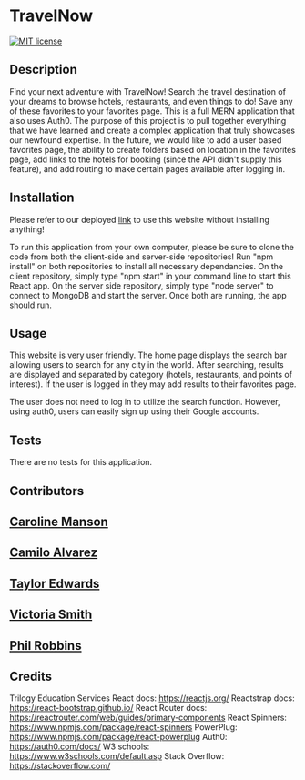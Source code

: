 # TravelNow

[![MIT license](https://img.shields.io/badge/License-MIT-blue.svg)](https://lbesson.mit-license.org/)

## Description

Find your next adventure with TravelNow! Search the travel destination of your dreams to browse hotels, restaurants, and even things to do! Save any of these favorites to your favorites page. This is a full MERN application that also uses Auth0. The purpose of this project is to pull together everything that we have learned and create a complex application that truly showcases our newfound expertise. In the future, we would like to add a user based favorites page, the ability to create folders based on location in the favorites page, add links to the hotels for booking (since the API didn't supply this feature), and add routing to make certain pages available after logging in. 

## Installation

Please refer to our deployed [link](https://projecttravelnow.netlify.app/) to use this website without installing anything!

To run this application from your own computer, please be sure to clone the code from both the client-side and server-side repositories! Run "npm install" on both repositories to install all necessary dependancies. On the client repository, simply type "npm start" in your command line to start this React app. On the server side repository, simply type "node server" to connect to MongoDB and start the server. Once both are running, the app should run.

## Usage

This website is very user friendly. The home page displays the search bar allowing users to search for any city in the world. After searching, results are displayed and separated by category (hotels, restaurants, and points of interest). If the user is logged in they may add results to their favorites page.

The user does not need to log in to utilize the search function. However, using auth0, users can easily sign up using their Google accounts.

## Tests

There are no tests for this application.

## Contributors

[Caroline Manson](http://github.com/carolinem15)
----
[Camilo Alvarez](https://github.com/Melo718)
----
[Taylor Edwards](https://github.com/tedwar52)
----
[Victoria Smith](https://github.com/vsmith408)
----
[Phil Robbins](https://github.com/plrobbins)
----

## Credits

Trilogy Education Services
React docs: https://reactjs.org/
Reactstrap docs: https://react-bootstrap.github.io/
React Router docs: https://reactrouter.com/web/guides/primary-components
React Spinners: https://www.npmjs.com/package/react-spinners
PowerPlug: https://www.npmjs.com/package/react-powerplug 
Auth0: https://auth0.com/docs/
W3 schools: https://www.w3schools.com/default.asp
Stack Overflow: https://stackoverflow.com/
